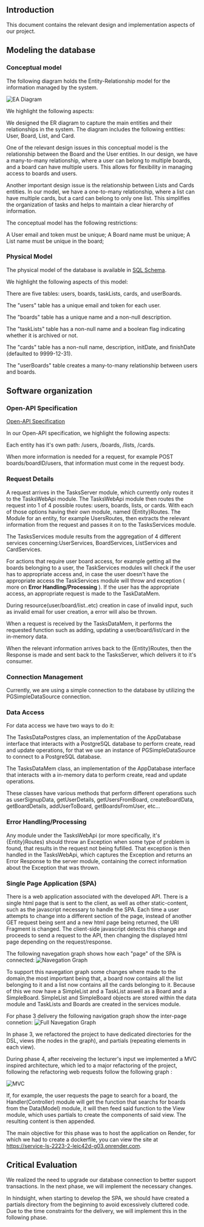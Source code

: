 ## Introduction

This document contains the relevant design and implementation aspects of our project.

## Modeling the database

### Conceptual model ###

The following diagram holds the Entity-Relationship model for the information managed by the system.

![EA Diagram](EA_Diagram.png)

We highlight the following aspects:

We designed the ER diagram to capture the main entities and their relationships in the system. The diagram includes the following entities: User, Board, List, and Card.

One of the relevant design issues in this conceptual model is the relationship between the Board and the User entities. In our design, we have a many-to-many relationship, where a user can belong to multiple boards, and a board can have multiple users. This allows for flexibility in managing access to boards and users.

Another important design issue is the relationship between Lists and Cards entities. In our model, we have a one-to-many relationship, where a list can have multiple cards, but a card can belong to only one list. This simplifies the organization of tasks and helps to maintain a clear hierarchy of information.

The conceptual model has the following restrictions:

A User email and token must be unique; A Board name must be unique; A List name must be unique in the board; 

    
### Physical Model ###

The physical model of the database is available in [SQL Schema](../src/main/sql/createSchema.sql).

We highlight the following aspects of this model:

There are five tables: users, boards, taskLists, cards, and userBoards.

The "users" table has a unique email and token for each user.

The "boards" table has a unique name and a non-null description.

The "taskLists" table has a non-null name and a boolean flag indicating whether it is archived or not.

The "cards" table has a non-null name, description, initDate, and finishDate (defaulted to 9999-12-31).

The "userBoards" table creates a many-to-many relationship between users and boards.

## Software organization

### Open-API Specification ###

[Open-API Specification](task-management-api-spec.yaml)

In our Open-API specification, we highlight the following aspects:

Each entity has it's own path:
/users, /boards, /lists, /cards.

When more information is needed for a request, for example POST boards/boardID/users, that information must come in the request body.

### Request Details

A request arrives in the TasksServer module, which currently only routes it to the TasksWebApi module.
The TasksWebApi module then routes the request into 1 of 4 possible routes: users, boards, lists, or cards. With each of those options having their own module, named {Entity}Routes.
The Module for an entity, for example UsersRoutes, then extracts the relevant information from the request and passes it on to the TasksServices module.

The TasksServices module results from the aggregation of 4 different services concerning:UserServices, BoardServices, ListServices and CardServices.

For actions that require user board access, for example getting all the boards belonging to a user, the TaskServices modules will check if the user has to appropriate access and,
in case the user doesn't have the appropriate access the TaskServices module will throw and exception ( more on **Error Handling/Processing** ).
If the user has the appropriate access, an appropriate request is made to the TaskDataMem.

During resource(user/board/list..etc) creation in case of invalid input, such as invalid email for user creation, a error will also be thrown.

When a request is received by the TasksDataMem, it performs the requested function such as adding, updating a user/board/list/card in the in-memory data.

When the relevant information arrives back to the {Entity}Routes, then the Response is made and sent back to the TasksServer, which delivers it to it's consumer.

### Connection Management

Currently, we are using a simple connection to the database by utilizing the PGSimpleDataSource connection.

### Data Access

For data access we have two ways to do it:

The TasksDataPostgres class, an implementation of the AppDatabase interface that interacts with a PostgreSQL database to perform create, read and update operations, for that we use an instance of PGSimpleDataSource to connect to a PostgreSQL database.

The TasksDataMem class, an implementation of the AppDatabase interface that interacts with a in-memory data to perform create, read and update operations.

These classes have various methods that perform different operations such as userSignupData, getUserDetails, getUsersFromBoard, createBoardData, getBoardDetails, addUserToBoard, getBoardsFromUser, etc...

### Error Handling/Processing

Any module under the TasksWebApi (or more specifically, it's {Entity}Routes) should throw an Exception when some type of problem is found, that results in the request not being fufilled.
That exception is then handled in the TasksWebApi, which captures the Exception and returns an Error Response to the server module, containing the correct information about the Exception that was thrown.

### Single Page Application (SPA)

There is a web application associated with the developed API. There is a single html page that is sent to the client, as well as other static-content, such as the javascript necessary to handle the SPA.
Each time a user attempts to change into a different section of the page, instead of another GET request being sent and a new html page being returned, the URI Fragment is changed. The client-side javascript detects this change and proceeds to send a request to the API, then changing the displayed html page depending on the request/response.

The following navegation graph shows how each "page" of the SPA is connected:
![Navegation Graph](Navegation_Graph.png)

To support this navegation graph some changes where made to the domain,the most important being that,
a board now contains all the list belonging to it and a list now contains all the cards belonging to it.
Because of this we now have a SimpleList and a TaskList aswell as a Board and a SimpleBoard.
SimpleList and SimpleBoard objects are stored within the data module and TaskLists and Boards are created in the services module.

For phase 3 delivery the following navigation graph show the inter-page connetion:
![Full Navegation Graph](FullGraphPhase3.png)

In phase 3, we refactored the project to have dedicated directories for the DSL, views (the nodes in the graph), 
and partials (repeating elements in each view).

During phase 4, after receiveing the lecturer's input we implemented a MVC inspired architecture, which led to a major refactoring of the
project, following the refactoring web requests follow the following graph :

![MVC](MVC.png)

If, for example, the user requests the page to search for a board, the Handler(Controller) module will get the function that searchs for
boards from the Data(Model) module, it will then feed said function to the View module, which uses partials to create the components of said view.
The resulting content is then appended.

The main objective for this phase was to host the application on Render, for which we had to create a dockerfile, you can view the site at
https://service-ls-2223-2-leic42d-g03.onrender.com.
## Critical Evaluation

We realized the need to upgrade our database connection to better support transactions. In the next phase, we will implement 
the necessary changes.

In hindsight, when starting to develop the SPA, we should have created a partials directory from the beginning to avoid 
excessively cluttered code.
Due to the time constraints for the delivery, we will implement this in the following phase.

